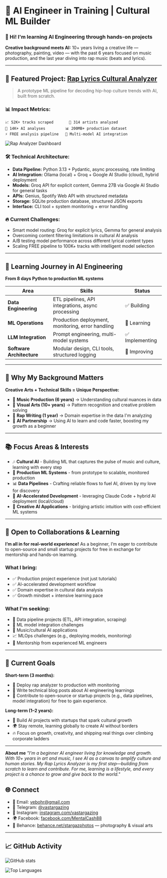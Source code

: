 # 🤖 AI Engineer in Training | Cultural ML Builder

### 👋 Hi! I'm learning AI Engineering through hands-on projects

**Creative background meets AI:** 10+ years living a creative life — photography, painting, video — with the past 6 years focused on music production, and the last year diving into rap music (beats and lyrics).

---

## 🎯 Featured Project: [Rap Lyrics Cultural Analyzer]([your-repo-link](https://github.com/Vastargazing/rap-scraper-project))

> A prototype ML pipeline for decoding hip-hop culture trends with AI, built from scratch.

### 📊 **Impact Metrics:**
```
📈 52K+ tracks scraped       🎵 314 artists analyzed
🤖 14K+ AI analyses         📊 200MB+ production dataset
⚡ FREE analysis pipeline   🎯 Multi-model AI integration

```
![Rap Analyzer Dashboard](https://github.com/user-attachments/assets/414ff89c-db9a-4712-a44f-b805702e6459)

### 🛠️ **Technical Architecture:**
- **Data Pipeline:** Python 3.13 + Pydantic, async processing, rate limiting
- **AI Integration:** Ollama (local) + Groq + Google AI Studio (cloud), hybrid deployment
- **Models:** Groq API for explicit content, Gemma 27B via Google AI Studio for general tasks
- **APIs:** Genius, Spotify Web API with structured metadata
- **Storage:** SQLite production database, structured JSON exports  
- **Interface:** CLI tool + system monitoring + error handling

### 🔥 **Current Challenges:**
- Smart model routing: Groq for explicit lyrics, Gemma for general analysis
- Overcoming content filtering limitations in cultural AI analysis
- A/B testing model performance across different lyrical content types
- Scaling FREE pipeline to 100K+ tracks with intelligent model selection

---

## 🚀 **Learning Journey in AI Engineering**

**From 8 days Python to production ML systems**

| Area | Skills | Status |
|------|--------|---------|
| **Data Engineering** | ETL pipelines, API integrations, async processing | ✅ Building |
| **ML Operations** | Production deployment, monitoring, error handling | 🔄 Learning |
| **LLM Integration** | Prompt engineering, multi-model systems | ✅ Implementing |
| **Software Architecture** | Modular design, CLI tools, structured logging | 🔄 Improving |

---

## 🎨 **Why My Background Matters**

**Creative Arts + Technical Skills = Unique Perspective:**

- 🎵 **Music Production (6 years)** → Understanding cultural nuances in data
- 🎨 **Visual Arts (10+ years)** → Pattern recognition and creative problem solving  
- 🎤 **Rap Writing (1 year)** → Domain expertise in the data I'm analyzing
- 🤖 **AI Partnership** → Using AI to learn and code faster, boosting my growth as a beginner

---

## 📚 **Focus Areas & Interests**

- 🎶 **Cultural AI** - Building ML that captures the pulse of music and culture, learning with every step
- 🔧 **Production ML Systems** - from prototype to scalable, monitored production  
- 📊 **Data Pipelines** - Crafting reliable flows to fuel AI, driven by my love for discovery
- 🚀 **AI-Accelerated Development** - leveraging Claude Code + hybrid AI deployment (local/cloud)
- 🎨 **Creative AI Applications** - bridging artistic intuition with cost-efficient ML systems

---

## 🤝 **Open to Collaborations & Learning**

**I’m all in for real-world experience!** As a beginner, I’m eager to contribute to open-source and small startup projects for free in exchange for mentorship and hands-on learning.

### **What I bring:**
- ✅ Production project experience (not just tutorials)
- ✅ AI-accelerated development workflow  
- ✅ Domain expertise in cultural data analysis
- ✅ Growth mindset + intensive learning pace

### **What I'm seeking:**
- 🎯 Data pipeline projects (ETL, API integration, scraping)
- 🤖 ML model integration challenges  
- 🎵 Music/cultural AI applications
- 📈 MLOps challenges (e.g., deploying models, monitoring)
- 🧠 Mentorship from experienced ML engineers

---

## 🌟 **Current Goals**

**Short-term (3 months):**
- 🚀 Deploy rap analyzer to production with monitoring
- 📝 Write technical blog posts about AI engineering learnings
- 🤝 Contribute to open-source or startup projects (e.g., data pipelines, model integration) for free to gain experience.

**Long-term (1–2 years):**

 - 🚀 Build AI projects with startups that spark cultural growth
 - 🌍 Stay remote, learning globally to create AI without borders
 - 🔥 Focus on growth, creativity, and shipping real things over climbing corporate ladders

---

**About me**
*"I’m a beginner AI engineer living for knowledge and growth. With 10+ years in art and music, I see AI as a canvas to amplify culture and human stories. My Rap Lyrics Analyzer is my first step—building from scratch to learn and contribute. For me, learning is a lifestyle, and every project is a chance to grow and give back to the world."*

## 🌐 Connect
- 📧 Email: vebohr@gmail.com  
- 💬 Telegram: [@vastargazing](https://t.me/vastargazing)  
- 📸 Instagram: [instagram.com/vastargazing](https://instagram.com/yourhandle)  
- 🌍 Facebook: [facebook.com/MentalCash88](https://facebook.com/yourhandle)  
- 🎨 Behance: [behance.net/stargazphotos](https://behance.net/yourhandle) — photography & visual arts

---
## 📈 **GitHub Activity**

![GitHub stats](https://github-readme-stats.vercel.app/api?username=Vastargazing&show_icons=true&theme=radical&count_private=true)

![Top Languages](https://github-readme-stats.vercel.app/api/top-langs/?username=Vastargazing&layout=compact&theme=radical)
